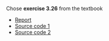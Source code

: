 Chose **exercise 3.26** from the textbook

- [Report](https://www.zybuluo.com/zhousiyuan12138/note/936065)
- [Source code 1]()
- [Source code 2]()



